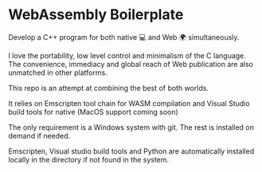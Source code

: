 # WebAssembly Boilerplate

Develop a C++ program for both native :computer: and Web :earth_africa: simultaneously.

I love the portability, low level control and minimalism of the C language. The convenience, immediacy and global reach of Web publication are also unmatched in other platforms.

This repo is an attempt at combining the best of both worlds.


It relies on Emscripten tool chain for WASM compilation and Visual Studio build tools for native (MacOS support coming soon)

The only requirement is a Windows system with git. The rest is installed on demand if needed.

Emscripten, Visual studio build tools and Python are automatically installed locally in the directory if not found in the system.



